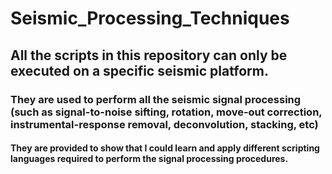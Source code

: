 # Seismic_Processing_Techniques
## All the scripts in this repository can only be executed on a specific seismic platform.
### They are used to perform all the seismic signal processing (such as signal-to-noise sifting, rotation, move-out correction, instrumental-response removal, deconvolution, stacking, etc)
#### They are provided to show that I could learn and apply different scripting languages required to perform the signal processing procedures. 
